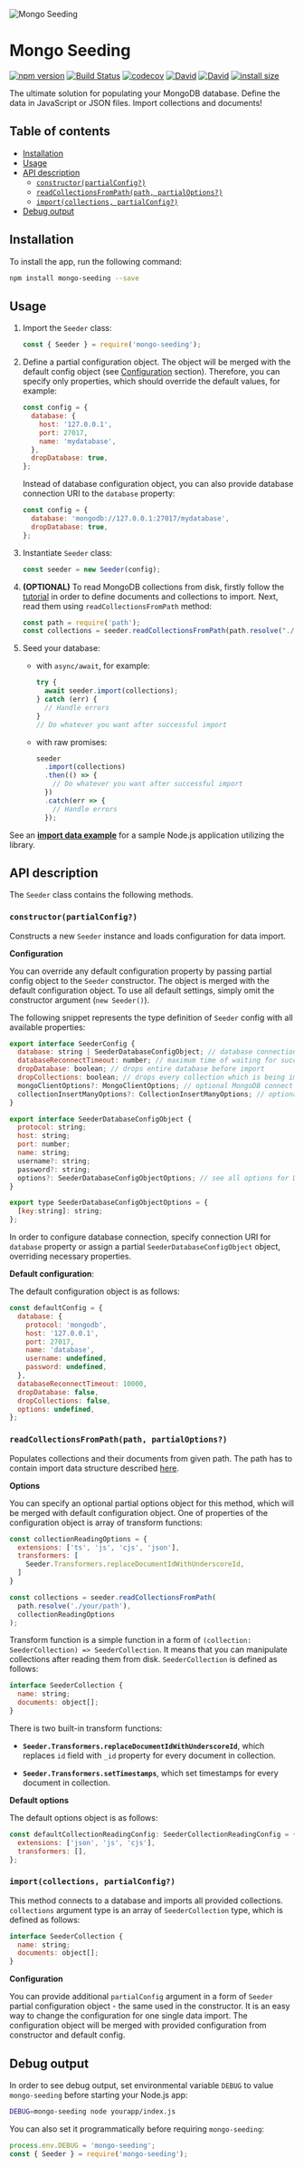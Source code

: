 ![Mongo Seeding](https://raw.githubusercontent.com/pkosiec/mongo-seeding/master/docs/assets/logo.png)

# Mongo Seeding

[![npm version](https://badge.fury.io/js/mongo-seeding.svg)](https://npmjs.org/package/mongo-seeding) [![Build Status](https://travis-ci.org/pkosiec/mongo-seeding.svg?branch=master)](https://travis-ci.org/pkosiec/mongo-seeding) [![codecov](https://codecov.io/gh/pkosiec/mongo-seeding/branch/master/graph/badge.svg?flag=core)](https://codecov.io/gh/pkosiec/mongo-seeding) [![David](https://img.shields.io/david/pkosiec/mongo-seeding.svg?path=core)]() [![David](https://img.shields.io/david/dev/pkosiec/mongo-seeding.svg?path=core)]() [![install size](https://packagephobia.now.sh/badge?p=mongo-seeding)](https://packagephobia.now.sh/result?p=mongo-seeding)

The ultimate solution for populating your MongoDB database. Define the data in JavaScript or JSON files. Import collections and documents!

## Table of contents

- [Installation](#installation)
- [Usage](#usage)
- [API description](#api-description)
    - [`constructor(partialConfig?)`](#constructorpartialconfig)
    - [`readCollectionsFromPath(path, partialOptions?)`](#readcollectionsfrompathpath-partialoptions)
    - [`import(collections, partialConfig?)`](#importcollections-partialconfig)
- [Debug output](#debug-output)

## Installation

To install the app, run the following command:

```bash
npm install mongo-seeding --save
```

## Usage

1.  Import the `Seeder` class:

    ```javascript
    const { Seeder } = require('mongo-seeding');
    ```

1.  Define a partial configuration object. The object will be merged with the default config object (see [Configuration](#configuration) section). Therefore, you can specify only properties, which should override the default values, for example:

    ```javascript
    const config = {
      database: {
        host: '127.0.0.1',
        port: 27017,
        name: 'mydatabase',
      },
      dropDatabase: true,
    };
    ```

    Instead of database configuration object, you can also provide database connection URI to the `database` property:

    ```javascript
    const config = {
      database: 'mongodb://127.0.0.1:27017/mydatabase',
      dropDatabase: true,
    };
    ```

1.  Instantiate `Seeder` class:

    ```javascript
    const seeder = new Seeder(config);
    ```

1.  **(OPTIONAL)** To read MongoDB collections from disk, firstly follow the [tutorial](https://github.com/pkosiec/mongo-seeding/blob/master/docs/import-data-definition.md) in order to define documents and collections to import. Next, read them using `readCollectionsFromPath` method:

    ```javascript
    const path = require('path');
    const collections = seeder.readCollectionsFromPath(path.resolve("./your/path"));
    ```

1.  Seed your database:

    - with `async/await`, for example:

      ```javascript
      try {
        await seeder.import(collections);
      } catch (err) {
        // Handle errors
      }
      // Do whatever you want after successful import
      ```

    - with raw promises:

      ```javascript
      seeder
        .import(collections)
        .then(() => {
          // Do whatever you want after successful import
        })
        .catch(err => {
          // Handle errors
        });
      ```

See an [**import data example**](https://github.com/pkosiec/mongo-seeding/blob/master/examples/import-data) for a sample Node.js application utilizing the library. 

## API description

The `Seeder` class contains the following methods.

### `constructor(partialConfig?)`

Constructs a new `Seeder` instance and loads configuration for data import.

**Configuration**

You can override any default configuration property by passing partial config object to the `Seeder` constructor. The object is merged with the default configuration object. To use all default settings, simply omit the constructor argument (`new Seeder()`).

The following snippet represents the type definition of `Seeder` config with all available properties:

```javascript
export interface SeederConfig {
  database: string | SeederDatabaseConfigObject; // database connection URI or configuration object
  databaseReconnectTimeout: number; // maximum time of waiting for successful MongoDB connection in milliseconds. Ignored when `mongoClientOptions` are passed.
  dropDatabase: boolean; // drops entire database before import
  dropCollections: boolean; // drops every collection which is being imported
  mongoClientOptions?: MongoClientOptions; // optional MongoDB connect options
  collectionInsertManyOptions?: CollectionInsertManyOptions; // optional MongoDB collection import options
}

export interface SeederDatabaseConfigObject {
  protocol: string;
  host: string;
  port: number;
  name: string;
  username?: string;
  password?: string;
  options?: SeederDatabaseConfigObjectOptions; // see all options for Database Connection URI: https://docs.mongodb.com/manual/reference/connection-string
}

export type SeederDatabaseConfigObjectOptions = {
  [key:string]: string; 
};
```

In order to configure database connection, specify connection URI for `database` property or assign a partial `SeederDatabaseConfigObject` object, overriding necessary properties.

**Default configuration**:

The default configuration object is as follows:

```javascript
const defaultConfig = {
  database: {
    protocol: 'mongodb',
    host: '127.0.0.1',
    port: 27017,
    name: 'database',
    username: undefined,
    password: undefined, 
  },
  databaseReconnectTimeout: 10000,
  dropDatabase: false,
  dropCollections: false,
  options: undefined,
};
```

### `readCollectionsFromPath(path, partialOptions?)`

Populates collections and their documents from given path. The path has to contain import data structure described [here](https://github.com/pkosiec/mongo-seeding/blob/master/docs/import-data-definition.md).

**Options**

You can specify an optional partial options object for this method, which will be merged with default configuration object. One of properties of the configuration object is array of transform functions:

```javascript
const collectionReadingOptions = {
  extensions: ['ts', 'js', 'cjs', 'json'],
  transformers: [
    Seeder.Transformers.replaceDocumentIdWithUnderscoreId,
  ]
}

const collections = seeder.readCollectionsFromPath(
  path.resolve('./your/path'),
  collectionReadingOptions
);
```

Transform function is a simple function in a form of `(collection: SeederCollection) => SeederCollection`. It means that you can manipulate collections after reading them from disk. `SeederCollection` is defined as follows:

```javascript
interface SeederCollection {
  name: string;
  documents: object[];
}
```

There is two built-in transform functions:

- **`Seeder.Transformers.replaceDocumentIdWithUnderscoreId`**, which replaces `id` field with `_id` property for every document in collection.

- **`Seeder.Transformers.setTimestamps`**, which set timestamps for every document in collection.

**Default options**

The default options object is as follows:

```javascript
const defaultCollectionReadingConfig: SeederCollectionReadingConfig = {
  extensions: ['json', 'js', 'cjs'],
  transformers: [],
};
```

### `import(collections, partialConfig?)`

This method connects to a database and imports all provided collections. `collections` argument type is an array of `SeederCollection` type, which is defined as follows:

```javascript
interface SeederCollection {
  name: string;
  documents: object[];
}
```

**Configuration**

You can provide additional `partialConfig` argument in a form of `Seeder` partial configuration object - the same used in the constructor. It is an easy way to change the configuration for one single data import. The configuration object will be merged with provided configuration from constructor and default config.

## Debug output

In order to see debug output, set environmental variable `DEBUG` to value `mongo-seeding` before starting your Node.js app:

```bash
DEBUG=mongo-seeding node yourapp/index.js
```

You can also set it programmatically before requiring `mongo-seeding`:

```javascript
process.env.DEBUG = 'mongo-seeding';
const { Seeder } = require('mongo-seeding');
```
